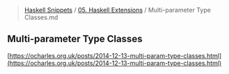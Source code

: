 > [Haskell Snippets](../README.md) / [05. Haskell Extensions](README.md) / Multi-parameter Type Classes.md
## Multi-parameter Type Classes
[https://ocharles.org.uk/posts/2014-12-13-multi-param-type-classes.html](https://ocharles.org.uk/posts/2014-12-13-multi-param-type-classes.html)